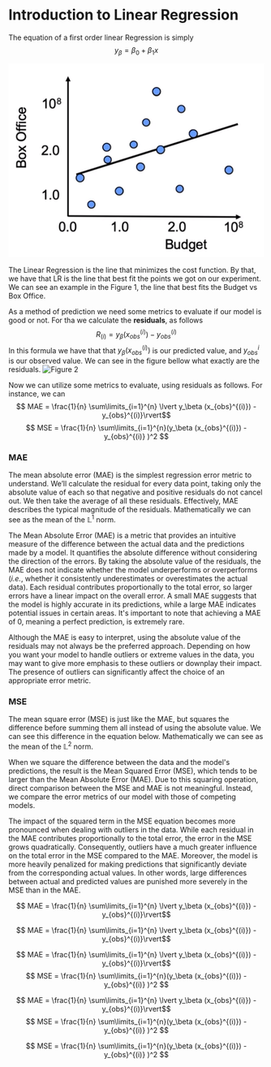 # Introduction to Linear Regression

The equation of a first order linear Regression is simply $$y_\beta = \beta_0 + \beta_1x$$

![Figure 1](https://github.com/JhonatanFelix/Supervised_Machine_Learning/blob/main/images/LinearRegressionExample.png)

The Linear Regression is the line that minimizes the cost function. By that, we have that LR is the line that best fit the points we got on our experiment. We can see an example in the Figure 1, the line that best fits the Budget vs Box Office.


As a method of prediction we need some metrics to evaluate if our model is good or not. For tha we calculate the **residuals**, as follows $$R_{(i)} = y_\beta (x_{obs}^{(i)}) - y_{obs}^{(i)}  $$ In this formula we have that that $y_\beta(x_{obs}^{(i)})$ is our predicted value, and $y_{obs}^{i}$ is our observed value. We can see in the figure bellow what exactly are the residuals.
![Figure 2]()

Now we can utilize some metrics to evaluate, using residuals as follows. For instance, we can
$$ MAE = \frac{1}{n} \sum\limits_{i=1}^{n} \lvert y_\beta (x_{obs}^{(i)}) - y_{obs}^{(i)}\rvert$$ $$ MSE = \frac{1}{n} \sum\limits_{i=1}^{n}(y_\beta (x_{obs}^{(i)}) - y_{obs}^{(i)} )^2 $$


### MAE
The mean absolute error (MAE) is the simplest regression error metric to understand. We’ll calculate the residual for every data point, taking only the absolute value of each so that negative and positive residuals do not cancel out. We then take the average of all these residuals. Effectively, MAE describes the typical magnitude of the residuals. Mathematically we can see as the mean of the $\mathbb{L}^1$ norm.

The Mean Absolute Error (MAE) is a metric that provides an intuitive measure of the difference between the actual data and the predictions made by a model. It quantifies the absolute difference without considering the direction of the errors. By taking the absolute value of the residuals, the MAE does not indicate whether the model underperforms or overperforms (*i.e.*, whether it consistently underestimates or overestimates the actual data). Each residual contributes proportionally to the total error, so larger errors have a linear impact on the overall error. A small MAE suggests that the model is highly accurate in its predictions, while a large MAE indicates potential issues in certain areas. It's important to note that achieving a MAE of 0, meaning a perfect prediction, is extremely rare.

Although the MAE is easy to interpret, using the absolute value of the residuals may not always be the preferred approach. Depending on how you want your model to handle outliers or extreme values in the data, you may want to give more emphasis to these outliers or downplay their impact. The presence of outliers can significantly affect the choice of an appropriate error metric.

### MSE
The mean square error (MSE) is just like the MAE, but squares the difference before summing them all instead of using the absolute value. We can see this difference in the equation below. Mathematically we can see as the mean of the $\mathbb{L}^2$ norm.

When we square the difference between the data and the model's predictions, the result is the Mean Squared Error (MSE), which tends to be larger than the Mean Absolute Error (MAE). Due to this squaring operation, direct comparison between the MSE and MAE is not meaningful. Instead, we compare the error metrics of our model with those of competing models.

The impact of the squared term in the MSE equation becomes more pronounced when dealing with outliers in the data. While each residual in the MAE contributes proportionally to the total error, the error in the MSE grows quadratically. Consequently, outliers have a much greater influence on the total error in the MSE compared to the MAE. Moreover, the model is more heavily penalized for making predictions that significantly deviate from the corresponding actual values. In other words, large differences between actual and predicted values are punished more severely in the MSE than in the MAE.

$$ MAE = \frac{1}{n} \sum\limits_{i=1}^{n} \lvert y_\beta (x_{obs}^{(i)}) - y_{obs}^{(i)}\rvert$$

$$ MAE = \frac{1}{n} \sum\limits_{i=1}^{n} \lvert y_\beta (x_{obs}^{(i)}) - y_{obs}^{(i)}\rvert$$

$$ MAE = \frac{1}{n} \sum\limits_{i=1}^{n} \lvert y_\beta (x_{obs}^{(i)}) - y_{obs}^{(i)}\rvert$$ $$ MSE = \frac{1}{n} \sum\limits_{i=1}^{n}(y_\beta (x_{obs}^{(i)}) - y_{obs}^{(i)} )^2 $$

$$ MAE = \frac{1}{n} \sum\limits_{i=1}^{n} \lvert y_\beta (x_{obs}^{(i)}) - y_{obs}^{(i)}\rvert$$ $$ MSE = \frac{1}{n} \sum\limits_{i=1}^{n}(y_\beta (x_{obs}^{(i)}) - y_{obs}^{(i)} )^2 $$


 $$ MSE = \frac{1}{n} \sum\limits_{i=1}^{n}(y_\beta (x_{obs}^{(i)}) - y_{obs}^{(i)} )^2 $$ 